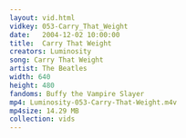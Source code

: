 ```yaml
---
layout: vid.html
vidkey: 053-Carry_That_Weight
date:   2004-12-02 10:00:00
title:  Carry That Weight
creators: Luminosity
song: Carry That Weight
artist: The Beatles
width: 640
height: 480
fandoms: Buffy the Vampire Slayer
mp4: Luminosity-053-Carry-That-Weight.m4v
mp4size: 14.29 MB
collection: vids
---
```


  <div>
  
  </div>
  